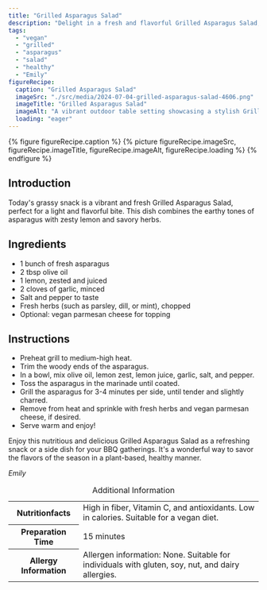 ```yaml
---
title: "Grilled Asparagus Salad"
description: "Delight in a fresh and flavorful Grilled Asparagus Salad, a perfect dish for light snacking or as a BBQ side. This vegan recipe bursts with zesty lemon, savory herbs, and charred asparagus."
tags:
  - "vegan"
  - "grilled"
  - "asparagus"
  - "salad"
  - "healthy"
  - "Emily"
figureRecipe: 
  caption: "Grilled Asparagus Salad"
  imageSrc: "./src/media/2024-07-04-grilled-asparagus-salad-4606.png"
  imageTitle: "Grilled Asparagus Salad"
  imageAlt: "A vibrant outdoor table setting showcasing a stylish Grilled Asparagus Salad with charred asparagus, lemon zest, vegan parmesan, and fresh herbs."
  loading: "eager"
---
```


{% figure figureRecipe.caption %}
{% picture figureRecipe.imageSrc, figureRecipe.imageTitle, figureRecipe.imageAlt, figureRecipe.loading %}
{% endfigure %}

## Introduction

Today's grassy snack is a vibrant and fresh Grilled Asparagus Salad, perfect for a light and flavorful bite. This dish combines the earthy tones of asparagus with zesty lemon and savory herbs.

## Ingredients

- 1 bunch of fresh asparagus
- 2 tbsp olive oil
- 1 lemon, zested and juiced
- 2 cloves of garlic, minced
- Salt and pepper to taste
- Fresh herbs (such as parsley, dill, or mint), chopped
- Optional: vegan parmesan cheese for topping

## Instructions

- Preheat grill to medium-high heat.
- Trim the woody ends of the asparagus.
- In a bowl, mix olive oil, lemon zest, lemon juice, garlic, salt, and pepper.
- Toss the asparagus in the marinade until coated.
- Grill the asparagus for 3-4 minutes per side, until tender and slightly charred.
- Remove from heat and sprinkle with fresh herbs and vegan parmesan cheese, if desired.
- Serve warm and enjoy!

Enjoy this nutritious and delicious Grilled Asparagus Salad as a refreshing snack or a side dish for your BBQ gatherings. It's a wonderful way to savor the flavors of the season in a plant-based, healthy manner.

*Emily*

<table><caption class='sr-only'>Additional Information</caption><tr><th>Nutritionfacts</th><td>High in fiber, Vitamin C, and antioxidants. Low in calories. Suitable for a vegan diet.&nbsp;</td></tr><tr><th>Preparation Time</th><td>15 minutes&nbsp;</td></tr><tr><th>Allergy Information</th><td>Allergen information: None. Suitable for individuals with gluten, soy, nut, and dairy allergies.&nbsp;</td></tr></table>

